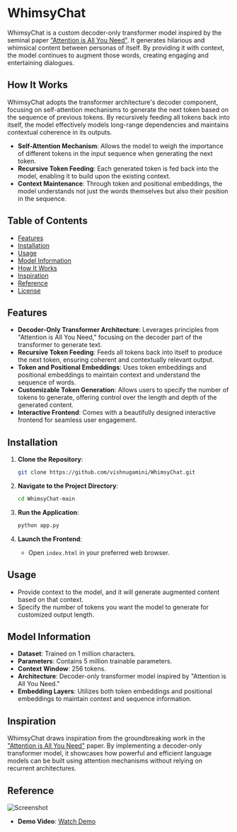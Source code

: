 # WhimsyChat

WhimsyChat is a custom decoder-only transformer model inspired by the seminal paper ["Attention is All You Need"](https://arxiv.org/abs/1706.03762). It generates hilarious and whimsical content between personas of itself. By providing it with context, the model continues to augment those words, creating engaging and entertaining dialogues.

## How It Works

WhimsyChat adopts the transformer architecture's decoder component, focusing on self-attention mechanisms to generate the next token based on the sequence of previous tokens. By recursively feeding all tokens back into itself, the model effectively models long-range dependencies and maintains contextual coherence in its outputs.

- **Self-Attention Mechanism**: Allows the model to weigh the importance of different tokens in the input sequence when generating the next token.
- **Recursive Token Feeding**: Each generated token is fed back into the model, enabling it to build upon the existing context.
- **Context Maintenance**: Through token and positional embeddings, the model understands not just the words themselves but also their position in the sequence.

## Table of Contents

- [Features](#features)
- [Installation](#installation)
- [Usage](#usage)
- [Model Information](#model-information)
- [How It Works](#how-it-works)
- [Inspiration](#inspiration)
- [Reference](#reference)
- [License](#license)

## Features

- **Decoder-Only Transformer Architecture**: Leverages principles from "Attention is All You Need," focusing on the decoder part of the transformer to generate text.
- **Recursive Token Feeding**: Feeds all tokens back into itself to produce the next token, ensuring coherent and contextually relevant output.
- **Token and Positional Embeddings**: Uses token embeddings and positional embeddings to maintain context and understand the sequence of words.
- **Customizable Token Generation**: Allows users to specify the number of tokens to generate, offering control over the length and depth of the generated content.
- **Interactive Frontend**: Comes with a beautifully designed interactive frontend for seamless user engagement.

## Installation

1. **Clone the Repository**:

    ```sh
    git clone https://github.com/vishnugamini/WhimsyChat.git
    ```

2. **Navigate to the Project Directory**:

    ```sh
    cd WhimsyChat-main
    ```

3. **Run the Application**:

    ```sh
    python app.py
    ```

4. **Launch the Frontend**:

    - Open `index.html` in your preferred web browser.

## Usage

- Provide context to the model, and it will generate augmented content based on that context.
- Specify the number of tokens you want the model to generate for customized output length.

## Model Information

- **Dataset**: Trained on 1 million characters.
- **Parameters**: Contains 5 million trainable parameters.
- **Context Window**: 256 tokens.
- **Architecture**: Decoder-only transformer model inspired by "Attention is All You Need."
- **Embedding Layers**: Utilizes both token embeddings and positional embeddings to maintain context and sequence information.

## Inspiration

WhimsyChat draws inspiration from the groundbreaking work in the ["Attention is All You Need"](https://arxiv.org/abs/1706.03762) paper. By implementing a decoder-only transformer model, it showcases how powerful and efficient language models can be built using attention mechanisms without relying on recurrent architectures.

## Reference

![Screenshot](/assets/pic-1.png)

- **Demo Video**: [Watch Demo](https://vimeo.com/993884106)



